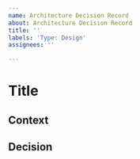 ```yaml
---
name: Architecture Decision Record
about: Architecture Decision Record
title: ''
labels: 'Type: Design'
assignees: ''

---
```


# Title

## Context

## Decision

